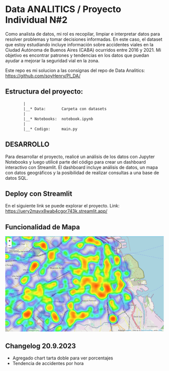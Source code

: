# Data ANALITICS / Proyecto Individual N#2

Como analista de datos, mi rol es recopilar, limpiar e interpretar datos para resolver problemas y tomar decisiones informadas. 
En este caso, el dataset que estoy estudiando incluye información sobre accidentes viales en la Ciudad Autónoma de Buenos Aires (CABA) ocurridos entre 2016 y 2021. 
Mi objetivo es encontrar patrones y tendencias en los datos que puedan ayudar a mejorar la seguridad vial en la zona.

Este repo es mi solucion a las consignas del repo de Data Analitics: https://github.com/soyHenry/PI_DA/

## Estructura del proyecto:

            |
            |__* Data:       Carpeta con datasets
            |
            |__* Notebooks:  notebook.ipynb
            |                
            |__* Codigo:     main.py

## DESARROLLO

Para desarrollar el proyecto, realicé un análisis de los datos con Jupyter Notebooks y luego utilicé parte del código para crear un dashboard interactivo con Streamlit. 
El dashboard incluye análisis de datos, un mapa con datos geográficos y la posibilidad de realizar consultas a una base de datos SQL.

## Deploy con Streamlit

En el siguiente link se puede explorar el proyecto.
Link: https://uery2mavx8wab4cgor743k.streamlit.app/

## Funcionalidad de Mapa

![mapa de calor](Screenshot.png)

## Changelog 20.9.2023

- Agregado chart tarta doble para ver porcentajes
- Tendencia de accidentes por hora  
